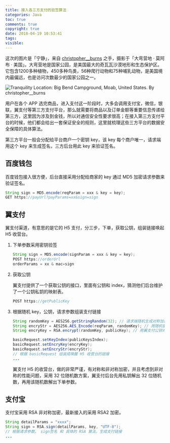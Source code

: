 ```yaml
---
title: 接入各三方支付的验签算法
categories: Java
toc: true
comments: true
copyright: true
date: 2018-04-19 10:53:41
tags:
visible:
---
```


这次的图片是「宁静」，来自 [christopher__burns](https://unsplash.com/@christopher__burns) 之手，摄影于「大弯营地 · 莫阿布 · 美国」。大弯营地是国家公园，是美国最大的奇瓦瓦沙漠地形和生态保护区。它包含1200多种植物，450多种鸟类，56种爬行动物和75种哺乳动物，是美国境内最偏远，也是访问次数最少的国家公园之一。

<!--more-->

![Tranquility <br/> Location: Big Bend Campground, Moab, United States.  By christopher__burns](/unsplash/christopher-burns-253183-unsplash.jpg)



用户在各个 APP 选完商品，进入支付这一阶段时，大多会调用支付宝，微信，银联，翼支付等第三方支付平台，那么就需要将商品以及订单金额等重要信息传递给第三方，这里因为涉及到金钱，所以对通信安全性要求很高；在接入第三方支付平台的时候，他们都会给出一套保证安全的规则，这里就梳理这些三方平台的数据安全保障的具体算法。

第三方平台一般会分配给平台商户一个密钥 key，该 key 每个商户唯一，请求端用这个 key 来生成签名，三方后台用此 key 来验证签名。

## 百度钱包

百度钱包接入很方便，后台直接采用分配给商家的 key 通过 MD5 加密请求参数来验证签名。

```java
String sign = MD5.encode(reqParam = xxx & key = key);
GET https://payUrl?payParams=xx&sign=sign
```

## 翼支付

翼支付渠道，有意思的是它的 H5 支付，分三步，下单，获取公钥，组装链接唤起 H5 收营台。

1. 下单参数采用密钥验签

   ```java
   String sign = MD5.encode(signParam = xxx & key = key);
   POST https://orderUrl
   orderParams = xx & mac=sign
   ```

2. 获取公钥

   翼支付提供了一个获取公钥的接口，里面有公钥和 index，猜测他们后台维护了一个公钥私钥的映射表。

   ```java
   POST https://getPublicKey
   ```

3. 根据随机 key，公钥，请求参数组装支付链接

   ```java
   String randomKey = AES256.getStringRandom(32); // 请求端随机生成对称加密的密钥
   String encryStr = AES256.AES_Encode(reqParam, randomKey); // 用随机密钥对称加密请求参数
   String encryKey = RSA.encrypt(randomKey, publicKey); // 用翼支付公钥对本地随机密钥进行非对称加密

   basicRequest.setKeyIndex(publicKeysIndex);
   basicRequest.setEncryKey(encryKey);
   basicRequest.setEncryStr(encryStr);
   // 根据 basicRequest 组装成唤醒 H5 收营台的链接
   ...
   ```

   翼支付 H5 的收营台，做的非常严谨，有对称和非对称加密，并且考虑到非对称的性能问题，采用 32 位随机数方案，翼支付后台先用私钥解出 32 位随机数，再用该随机数解出下单参数。

## 支付宝

支付宝采用 RSA 非对称加密，最新接入的采用 RSA2 加密。

```java
String detailParams = "xxxx";
String sign = RSA.sign(detailParams, key, "UTF-8");
// 根据请求参数， sign签名 和 具体的 RSA 算法，生成支付链接
...
```

